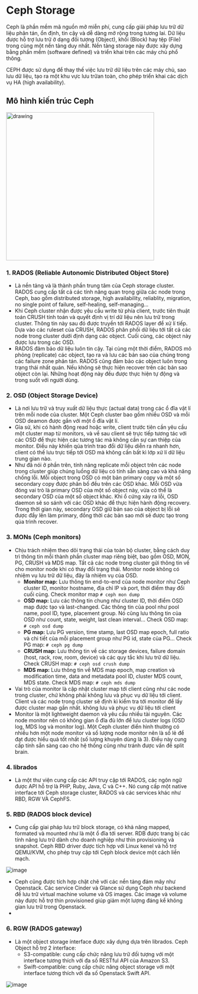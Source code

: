 # Ceph Storage
Ceph là phần mềm mã nguồn mở miễn phí, cung cấp giải pháp lưu trữ dữ liệu phân tán, ổn định, tin cậy và dễ dàng mở rộng trong tương lai.
Dữ liệu được hỗ trợ lưu trữ ở dạng đối tương (Object), khối (Block) hay tệp (File) trong cùng một nền tảng duy nhất.
Nền tảng storage này được xây dựng bằng phần mềm (software defined) và triển khai trên các máy chủ phổ thông.

CEPH được sử dụng để thay thế việc lưu trữ dữ liệu trên các máy chủ, sao lưu dữ liệu, tạo ra một khu vực lưu trữan toàn, cho phép triển khai các dịch vụ HA (high availability).

## Mô hình kiến trúc Ceph
<img src="https://user-images.githubusercontent.com/83684068/126732638-4d549bb7-c5ad-4d02-93a2-36adf1ecead4.png" alt="drawing" width="400"/>

### 1. RADOS (Reliable Autonomic Distributed Object Store)
- Là nền tảng và là thành phần trung tâm của Ceph storage cluster. RADOS cung cấp tất cả các tính năng quan trọng giữa các node trong Ceph, bao gồm distributed storage, high availability, reliablity, migration, no single point of failure, self-healing, self-managing...
- Khi Ceph cluster nhận được yêu cầu write từ phía client, trước tiên thuật toán CRUSH tính toán và quyết định vị trí dữ liệu nên lưu trữ trong cluster. Thông tin này sau đó được truyền tới RADOS layer để xử lí tiếp. Dựa vào các ruleset của CRUSH, RADOS phân phối dữ liệu tới tất cả các node trong cluster dưới định dạng các object. Cuối cùng, các object này được lưu trong các OSD.
- RADOS đảm bảo dữ liệu luôn tin cậy. Tại cùng một thời điểm, RADOS mô phỏng (replicate) các object, tạo ra và lưu các bản sao của chúng trong các failure zone phân tán. RADOS cũng đảm bảo các object luôn trong trạng thái nhất quán. Nếu không sẽ thực hiện recover trên các bản sao object còn lại. Những hoạt động này đều được thực hiện tự động và trong suốt với người dùng.

### 2. OSD (Object Storage Device)
- Là nơi lưu trữ và truy xuất dữ liệu thực (actual data) trong các ổ đĩa vật lí trên mỗi node của cluster. Một Ceph cluster bao gồm nhiều OSD và mỗi OSD deamon được gắn với một ổ đĩa vật lí.
- Gỉa sử, khi có hành động read hoặc write, client trước tiên cần yêu cầu một cluster map từ monitors, và về sau client sẽ trực tiếp tương tác với các OSD để thực hiện các tương tác mà không cần sự can thiệp của monitor. Điều này khiến qúa trình trao đổi dữ liệu diễn ra nhanh hơn, client có thế lưu trực tiếp tới OSD mà không cần bất kì lớp xử lí dữ liệu trung gian nào. 
- Như đã nói ở phần trên, tính năng replicate mỗi object trên các node trong cluster giúp chúng luồng dữ liệu có tính sẵn sàng cao và khả năng chống lỗi. Mỗi object trong OSD có một bản primary copy và một số secondary copy được phân bố đều trên các OSD khác. Mỗi OSD vừa đóng vai trò là primary OSD của một số object này, vừa có thể là secondary OSD của một số object khác. Khi ổ cứng xảy ra lỗi, OSD daemon sẽ so sánh với các OSD khác để thực hiện hành động recovery. Trong thời gian này, secondary OSD giữ bản sao của object bị lỗi sẽ được đẩy lên làm primary, đồng thời các bản sao mới sẽ được tạo trong qúa trình recover.

### 3. MONs (Ceph monitors)
- Chịu trách nhiệm theo dõi trạng thái của toàn bộ cluster, bằng cách duy trì thông tin mỗi thành phần cluster map riêng biệt, bao gồm OSD, MON, PG, CRUSH và MDS map. Tất cả các node trong cluster gửi thông tin về cho monitor node khi có thay đổi trạng thái. Monitor node không có nhiệm vụ lưu trữ dữ liệu, đây là nhiệm vụ của OSD.
    - **Monitor map:** Lưu thông tin end-to-end của node monitor như Ceph cluster ID, monitor hostname, địa chỉ IP và port, thời điểm thay đổi cuối cùng. Check monitor map `# ceph mon dump`
    - **OSD map:** Lưu các thông tin chung như cluster ID, thời điểm OSD map được tạo và last-changed. Các thông tin của pool như pool name, pool ID, type, placement group. Nó cũng lưu thông tin của OSD như count, state, weight, last clean interval... Check OSD map: `# ceph osd dump`
    - **PG map:** Lưu PG version, time stamp, last OSD map epoch, full ratio và chi tiết của mỗi placement group như PG id, state của PG... Check PG map: `# ceph pg dump` 
    - **CRUSH map:** Lưu thông tin về các storage devices, failure domain (host, rack, row, room, device) và các quy tắc khi lưu trữ dữ liệu. Check CRUSH map: `# ceph osd crush dump`
    - **MDS map:** Lưu thông tin về MDS map epoch, map creation và modification time, data and metadata pool ID, cluster MDS count, MDS state. Check MDS map: `# ceph mds dump`
- Vai trò của monitor là cập nhật cluster map tới client cũng như các node trong cluster, chứ không phải không lưu và phục vụ dữ liệu tới client. Client và các node trong cluster sẽ định kì kiểm tra tới monitor để lấy được cluster map gần nhất.  không lưu và phục vụ dữ liệu tới client
- Monitor là một lightweight daemon và yêu cầu nhiều tài nguyên. Các node monitor nên có không gian ổ đĩa đủ lớn để lưu cluster logs (OSD log, MDS log và monitor log). Một Ceph cluster điển hình thường có nhiều hơn một node monitor và số lượng node monitor nên là số lẻ để đạt được hiểu quả tốt nhất (số lượng khuyên dùng là 3). Điều này cung cấp tính sẵn sàng cao cho hệ thống cũng như tránh được vấn đề split brain.

### 4. librados
- Là một thư viện cung cấp các API truy cập tới RADOS, các ngôn ngữ được API hỗ trợ là PHP, Ruby, Java, C và C++. Nó cung cấp một native interface tới Ceph storage cluster, RADOS và các services khác như RBD, RGW VÀ CephFS.

### 5. RBD (RADOS block device)
- Cung cấp giai pháp lưu trữ block storage, có khả năng mapped, formated và mounted như là một ổ đĩa tới server. RDB được trang bị các tính năng lưu trữ dành cho doanh nghiệp như thin provisioning và snapshot. Ceph RBD driver được tích hợp với Linux kenel và hỗ trợ QEMU/KVM, cho phép truy cập tới Cẹph block device một cách liền mạch.

![image](https://user-images.githubusercontent.com/83684068/126738607-97e40bb2-2c39-4ac8-a852-c26f254a4030.png)

- Ceph cũng được tích hợp chặt chẽ với các nền tảng đám mây như Openstack. Các service Cinder và Glance sử dụng Ceph như backend để lưu trữ virtual machine volume và OS images. Các image và volume này được hỗ trợ thin provisioned giúp giảm một lượng đáng kể không gian lưu trữ trong Openstack.
- 

### 6. RGW (RADOS gateway)
- Là một object storage ínterface được xây dựng dựa trên librados. Ceph Object hỗ trợ 2 ínterface:
  - S3-compatible: cung cấp chức năng lưu trữ đối tượng với một interface tương thích với đa số RESTful API của Amazon S3.
  - Swift-compatible: cung cấp chức năng object storage với một interface tương thích với đa số Openstack Swift API.

![image](https://user-images.githubusercontent.com/83684068/126739026-024aff26-ab6e-4139-9b85-a64c248fdbb0.png)

